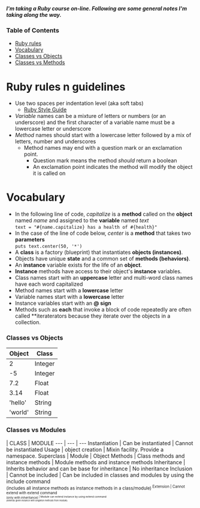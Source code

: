 ##### I'm taking a Ruby course on-line. Following are some general notes I'm taking along the way.

### Table of Contents
* [Ruby rules](#ruby-rules-n-guidelines)
* [Vocabulary](#vocabulary)
* [Classes vs Objects](#classes-vs-objects)
* [Classes vs Methods](#classes-vs-methods)

# Ruby rules n guidelines
* Use two spaces per indentation level (aka soft tabs)
    * [Ruby Style Guide](https://github.com/bbatsov/ruby-style-guide)
* _Variable_ names can be a mixture of letters or numbers (or an underscore) and the first character of a variable name 
must be a lowercase letter or underscore
* _Method_ names should start with a lowercase letter followed by a mix of letters, number and underscores    
  * Method names may end with a question mark or an exclamation point.    
     * Question mark means the method _should_ return a boolean       
     * An exclamation point indicates the method will modify the object it is called on

# Vocabulary
* In the following line of code, _capitalize_ is a **method** called on the **object** named _name_ and assigned to
the **variable** named _text_    
  ```text = "#{name.capitalize} has a health of #{health}"```
* In the case of the line of code below, _center_ is a **method** that takes two **parameters**    
  ```puts text.center(50, '*')```
* A **class** is a factory (blueprint) that instantiates **objects (instances)**. 
* Objects have unique **state** and a common set of **methods (behaviors)**.
* An **instance** variable exists for the life of an **object**.
* **Instance** methods have access to their object's **instance** variables.
* Class names start with an **uppercase** letter and multi-word class names have each word capitalized 
* Method names start with a **lowercase** letter    
* Variable names start with a **lowercase** letter    
* Instance variables start with an **@ sign**
* Methods such as **each** that invoke a block of code repeatedly are often called **iteraterators because they
iterate over the objects in a collection.

### Classes vs Objects
Object  | Class
 ---    |  ---
 2      | Integer
 -5     | Integer
 7.2    | Float
 3.14   | Float
 'hello'| String
 'world'| String

### Classes vs Modules

 | CLASS | MODULE 
 --- | --- | ---
 Instantiation | Can be instantiated | Cannot be instantiated
 Usage | object creation | Mixin facility. Provide a namespace.
 Superclass | Module | Object
 Methods | Class methods and instance methods | Module methods and instance methods
 Inheritance | Inherits behavior and can be base for inheritance | No inheritance
 Inclusion | Cannot be included | Can be included in classes and modules by using the include command <br/> <sup>(includes all instance methods as instance methods in a class/module)<sup>
 Extension | Cannot extend with extend command <br/> <sup>(only with inheritance)<sup> | Module can extend instance by using extend command <br/> <sup>(extends given instance with singleton methods from module)<sup>
  